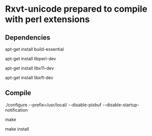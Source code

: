 # Rxvt-unicode prepared to compile with perl extensions 

## Dependencies

apt-get install build-essential

apt-get install libperl-dev

apt-get install libx11-dev

apt-get install libxft-dev 


## Compile 

./configure --prefix=/usr/local/ --disable-pixbuf --disable-startup-notification

make

make install
